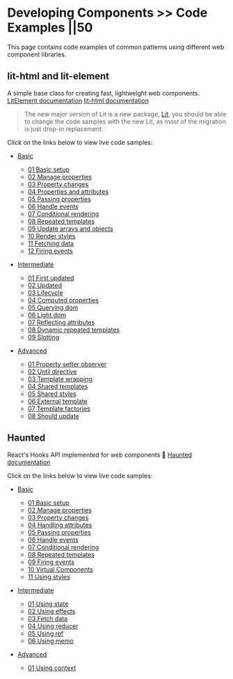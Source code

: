 # Developing Components >> Code Examples ||50

This page contains code examples of common patterns using different web component libraries.

## lit-html and lit-element

A simple base class for creating fast, lightweight web components.
[LitElement documentation](https://lit-element.polymer-project.org)
[lit-html documentation](https://lit-html.polymer-project.org)

> The new major version of Lit is a new package, [Lit](https://lit.dev/), you should be able to change the code samples with the new Lit, as most of the migration is just drop-in replacement.

Click on the links below to view live code samples:

- [Basic](https://webcomponents.dev/org/open-wc?collection=demos-lit-1-basic)

  - [01 Basic setup](https://webcomponents.dev/edit/collection/hzgpcWmPGvSJXSo4fs2a/p0QzvD0iyAsOxt4Iug7U?sv=1&pm=1)
  - [02 Manage properties](https://webcomponents.dev/edit/collection/hzgpcWmPGvSJXSo4fs2a/c4Lm2o2EeQs4INPXH2pr?sv=1&pm=1)
  - [03 Property changes](https://webcomponents.dev/edit/collection/hzgpcWmPGvSJXSo4fs2a/RbvMbT0ADah7NCH6KUWj?sv=1&pm=1)
  - [04 Properties and attributes](https://webcomponents.dev/edit/collection/hzgpcWmPGvSJXSo4fs2a/N8FIYJqbKAzhzEQaobxE?sv=1&pm=1)
  - [05 Passing properties](https://webcomponents.dev/edit/collection/hzgpcWmPGvSJXSo4fs2a/KY1Ce9j1ahUj4jSWQOKI?sv=1&pm=1)
  - [06 Handle events](https://webcomponents.dev/edit/collection/hzgpcWmPGvSJXSo4fs2a/M3OUIoHe9XAgfUa7hCkd?sv=1&pm=1)
  - [07 Conditional rendering](https://webcomponents.dev/edit/collection/hzgpcWmPGvSJXSo4fs2a/QIoIigpr7Gb3Mbnw5fkY?sv=1&pm=1)
  - [08 Repeated templates](https://webcomponents.dev/edit/collection/hzgpcWmPGvSJXSo4fs2a/HJeKgSrF5bTk8rp3j4XS?sv=1&pm=1)
  - [09 Update arrays and objects](https://webcomponents.dev/edit/collection/hzgpcWmPGvSJXSo4fs2a/NTxVrdFBB3DB8wr5QnpZ?sv=1&pm=1)
  - [10 Render styles](https://webcomponents.dev/edit/collection/hzgpcWmPGvSJXSo4fs2a/yXTfhyZLao89tVFiuxEI?sv=1&pm=1)
  - [11 Fetching data](https://webcomponents.dev/edit/collection/hzgpcWmPGvSJXSo4fs2a/nJNnHZjHdwole3DrvQEV?sv=1&pm=1)
  - [12 Firing events](https://webcomponents.dev/edit/collection/hzgpcWmPGvSJXSo4fs2a/wSRqSHx2s2WEFL8t8vxI?sv=1&pm=1)

- [Intermediate](https://webcomponents.dev/org/open-wc?collection=demos-lit-2-intermediate)

  - [01 First updated](https://webcomponents.dev/edit/collection/fOta0aCFgRQqMtyXJjXT/EYLh9pUNZKOE3sXZpEZ3?sv=1&pm=1)
  - [02 Updated](https://webcomponents.dev/edit/collection/fOta0aCFgRQqMtyXJjXT/6UaPjWeebc3oYBYFC2lB?sv=1&pm=1)
  - [03 Lifecycle](https://webcomponents.dev/edit/collection/fOta0aCFgRQqMtyXJjXT/KdErFoto9wNGk9jGrago?sv=1&pm=1)
  - [04 Computed properties](https://webcomponents.dev/edit/collection/fOta0aCFgRQqMtyXJjXT/ID6lan25bbg3b6tm1nIg?sv=1&pm=1)
  - [05 Querying dom](https://webcomponents.dev/edit/collection/fOta0aCFgRQqMtyXJjXT/p5GRJeY6xi9FtrFpkdzI?sv=1&pm=1)
  - [06 Light dom](https://webcomponents.dev/edit/collection/fOta0aCFgRQqMtyXJjXT/jxnEO12QUdPlcMrlu7C8?sv=1&pm=1)
  - [07 Reflecting attributes](https://webcomponents.dev/edit/collection/fOta0aCFgRQqMtyXJjXT/gDELkFM9gcjtbwRPUmNQ?sv=1&pm=1)
  - [08 Dynamic repeated templates](https://webcomponents.dev/edit/collection/fOta0aCFgRQqMtyXJjXT/5BGDAOl4VPMzZBNFrg9f?sv=1&pm=1)
  - [09 Slotting](https://webcomponents.dev/edit/collection/fOta0aCFgRQqMtyXJjXT/pNsN9JVAiNHOAHpvkL6c?sv=1&pm=1)

- [Advanced](https://webcomponents.dev/org/open-wc?collection=demos-lit-3-advanced)

  - [01 Property setter observer](https://webcomponents.dev/edit/collection/AidiKxSw38KSM132so9W/9EaxZ6R6Zi1LU28xcCBy?sv=1&pm=1)
  - [02 Until directive](https://webcomponents.dev/edit/collection/AidiKxSw38KSM132so9W/OpV1NiPgNsLay2bkjX3N?sv=1&pm=1)
  - [03 Template wrapping](https://webcomponents.dev/edit/collection/AidiKxSw38KSM132so9W/5HTnpTTQh6S5GWbAqzio?sv=1&pm=1)
  - [04 Shared templates](https://webcomponents.dev/edit/collection/AidiKxSw38KSM132so9W/IAxYV6YOZY7XDpiJfXUH?sv=1&pm=1)
  - [05 Shared styles](https://webcomponents.dev/edit/collection/AidiKxSw38KSM132so9W/6K8FjFV6ZsLm53e14WMZ?sv=1&pm=1)
  - [06 External template](https://webcomponents.dev/edit/collection/AidiKxSw38KSM132so9W/0VkunzfnWvE5CTIncWJf?sv=1&pm=1)
  - [07 Template factories](https://webcomponents.dev/edit/collection/AidiKxSw38KSM132so9W/bmxMTzhNiUTxlYNn6LDZ?sv=1&pm=1)
  - [08 Should update](https://webcomponents.dev/edit/collection/AidiKxSw38KSM132so9W/62bf7hT2eyv4c9gwQQJ2?sv=1&pm=1)

## Haunted

React's Hooks API implemented for web components 👻
[Haunted documentation](https://github.com/matthewp/haunted)

Click on the links below to view live code samples:

- [Basic](https://webcomponents.dev/org/open-wc?collection=demos-haunted-1-basic)

  - [01 Basic setup](https://webcomponents.dev/edit/collection/d5hmXU6Oq1awvGniAMlo/ntaDvcXcKZIBMigMYFhG?sv=1&pm=1)
  - [02 Manage properties](https://webcomponents.dev/edit/collection/d5hmXU6Oq1awvGniAMlo/K0zkBtuRSaBhsKjBWw4T?sv=1&pm=1)
  - [03 Property changes](https://webcomponents.dev/edit/collection/d5hmXU6Oq1awvGniAMlo/9k0f2Ov4xAkwY3AdIyp4?sv=1&pm=1)
  - [04 Handling attributes](https://webcomponents.dev/edit/collection/d5hmXU6Oq1awvGniAMlo/D0lic4qM2r0x0vf9XmeM?sv=1&pm=1)
  - [05 Passing properties](https://webcomponents.dev/edit/collection/d5hmXU6Oq1awvGniAMlo/MbJyuTWIZ89FoQCi2nBs?sv=1&pm=1)
  - [06 Handle events](https://webcomponents.dev/edit/collection/d5hmXU6Oq1awvGniAMlo/ln86mScjlvuC26RdgOO0?sv=1&pm=1)
  - [07 Conditional rendering](https://webcomponents.dev/edit/collection/d5hmXU6Oq1awvGniAMlo/MOFhPCewTaq59t1Sicno?sv=1&pm=1)
  - [08 Repeated templates](https://webcomponents.dev/edit/collection/d5hmXU6Oq1awvGniAMlo/wHcZc3KklmlQpWkZwM87?sv=1&pm=1)
  - [09 Firing events](https://webcomponents.dev/edit/collection/d5hmXU6Oq1awvGniAMlo/6G7v2HzTo9WrKVsDJiY3?sv=1&pm=1)
  - [10 Virtual Components](https://webcomponents.dev/edit/collection/d5hmXU6Oq1awvGniAMlo/6G7v2HzTo9WrKVsDJiY3?sv=1&pm=1)
  - [11 Using styles](https://webcomponents.dev/edit/collection/d5hmXU6Oq1awvGniAMlo/wRNJ8t1sSU9V8nI60YRf?sv=1&pm=1)

- [Intermediate](https://webcomponents.dev/org/open-wc?collection=demos-haunted-2-intermediate)

  - [01 Using state](https://webcomponents.dev/edit/collection/zwB8yaJAbZfLRDz4D46o/KWmNJXyhezN643qRei7y?sv=1&pm=1)
  - [02 Using effects](https://webcomponents.dev/edit/collection/zwB8yaJAbZfLRDz4D46o/9rDYEbssqfYeoQ8wVMPR?sv=1&pm=1)
  - [03 Fetch data](https://webcomponents.dev/edit/collection/zwB8yaJAbZfLRDz4D46o/FPua6FVRwhZingSoxjiK?sv=1&pm=1)
  - [04 Using reducer](https://webcomponents.dev/edit/collection/zwB8yaJAbZfLRDz4D46o/ioQN4jxwcJ0ndx1fjhlO?sv=1&pm=1)
  - [05 Using ref](https://webcomponents.dev/edit/collection/zwB8yaJAbZfLRDz4D46o/FATaD7mpoXGqONdNQH21?sv=1&pm=1)
  - [06 Using memo](https://webcomponents.dev/edit/collection/zwB8yaJAbZfLRDz4D46o/dPDRsNHcvFDRfJBy1kNy?sv=1&pm=1)

- [Advanced](https://webcomponents.dev/org/open-wc?collection=demos-haunted-3-advanced)
  - [01 Using context](https://webcomponents.dev/edit/collection/pnCUyQWtMMqQs2klospo/AOCiUtoiTLSqvBTW0EuP?sv=1&pm=1)
